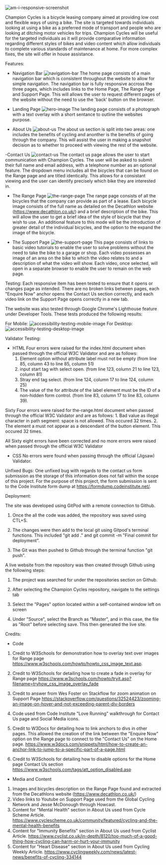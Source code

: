 ![am-i-responsive-screenshot](https://user-images.githubusercontent.com/85314939/127751405-a74b5b0d-abbe-4c83-b979-2cecf7e5a3de.PNG)

Champion Cycles is a bicycle leasing company aimed at providing low cost and flexible ways of using a bike. The site is targeted towards individuals looking at using a bike as a preferred mode of transport and people who are looking at ditching motor vehicles for trips. Champion Cycles will be useful for the targeted individuals as it will provide comparative information regarding different styles of bikes and video content which allow individuals to complete various standards of maintenance at home. For more complex fixes, the site will offer in house assistance.

Features:
- Navigation Bar
![navigation-bar](https://user-images.githubusercontent.com/85314939/127751269-6bdf2932-ea4c-42c3-af1f-3272ac895481.PNG)
The home page consists of a main navigation bar which is consistent throughout the website to allow for simple navigation. The navigation bar is fully responsive accross the three pages, which includes links to the Home Page, The Range Page and Support Page. This will allows the user to request different pages of the website without the need to use the 'back' button on the browser.

- Landing Page
![hero-image](https://user-images.githubusercontent.com/85314939/127751277-178f66b1-e9ee-47f1-ae42-23d66bfa6f8d.PNG)
The landing page consists of a photograph with a text overlay with a short sentance to outline the websites purpose. 

- About Us
![about-us](https://user-images.githubusercontent.com/85314939/127751284-16ee60e6-0cfb-4013-bbfe-f5ffd082a030.PNG)
The about us section is split into two areas: one includes the benefits of cycling and anonther is the benefits of going through the company. This will assist the user in making a snapshot decision as to whether to proceed with viewing the rest of the website.

-Contact Us
![contact-us](https://user-images.githubusercontent.com/85314939/127751286-7c66c671-9579-4c6d-be6c-ba1a3952ea17.PNG)
The contact us page allows the user to start communication with Champion Cycles. The user will be asked to submit their full name and email address, with a telephone number as an optional feature. The dropdown menu includes all the bicycles that can be found on the Range page and are titled identically. This allows for a consistant viewing and the user can identify precisely which bike they are interested in.

- The Range Page
![the-range-page](https://user-images.githubusercontent.com/85314939/127751291-0605fb74-80dc-4a0d-b613-6b63c956f650.PNG)
The range page consists of all the bicycles that the company can provide as part of a lease. Each bicycle image consists of the full name as detailed on the Decathlon website (https://www.decathlon.co.uk/) and a brief description of the bike. This will allow the user to get a brief idea of the style of bicycle that they wish to use. An additional feature to this mode will be the introduction of greater detail of the individual bicycles, and the option to the expand the image of the bicycle.

- The Support Page
![the-support-page](https://user-images.githubusercontent.com/85314939/127751295-5079308e-d5af-414d-bbc4-6fed4535402e.PNG)
This page consists of links to basic video tutorials to enable the user to solve problems without the need to take the bike to a garage or shop. Each video possesses an image of an area on the bike to which the video relates to and a description of what the video will show. Each video, once selected, will open in a separate browser to enable the user to remain on the web page.

Testing:
Each responsive item has been tested to ensure that it opens or changes page as intended. There are no broken links between pages, each "Enquire Now" anchor opens the Contact Us section correctly, and each video link on the Support Page opens correctly in a new tab.

The website was also tested through Google Chrome's Lighthouse feature under Developer Tools. These tests produced the following results:

For Mobile:
![accessibility-testing-mobile-image](https://user-images.githubusercontent.com/85314939/127751306-c7d78a84-6463-45f5-a9d8-cc08b8048c35.PNG)
For Desktop:
![accessibility-testing-desktop-image](https://user-images.githubusercontent.com/85314939/127751309-c218bfca-6512-4fa1-ab72-d2d3b3b9b04d.PNG)

Validator Testing:
- HTML
Four errors were raised for the index.html document when passed through the official W3C Validator and are as follows:
    1. Element option without attribute label must not be empty (from line 85, column 43 to line 85, column 51)
    2.  input start tag with select open. (from line 123, column 21 to line 123, column 81)
    3.  Stray end tag select. (from line 124, column 17 to line 124, column 25)
    4. The value of the for attribute of the label element must be the ID of a non-hidden form control. (from line 83, column 17 to line 83, column 39).

Sixty Four errors were raised for the-range.html document when passed through the official W3C Validator and are as follows:
    1. Bad value as illegal character in path segment: space is not allowed. This occured 32 times.
    2. The element a must not appear as a descendant of the button element. This occured 32 times.

All Sixty eight errors have been corrected and no more errors were raised when passed through the official W3C Validator

- CSS
No errors were found when passing through the official (Jigsaw) Validator.

Unfixed Bugs:
One unfixed bug with regards to the contact us form submission as the storage of this information does not fall within the scope of this project. For the purpose of this project, the form submission is sent to the Code Institute form dump at https://formdump.codeinstitute.net/.

Deployment:

The site was developed using GitPod with a remote connection to Github.

1. Once the all the code was added, the repository was saved using CTL+S.

2. The changes were then add to the local git using Gitpod's terminal functions. This included "git add ." and git commit -m "Final commit for deployment".

3. The Git was then pushed to Github through the terminal function "git push".

A live website from the repository was then created through Github using the following steps:

1. The project was searched for under the repositories section on Github.

2. After selecting the Champion Cycles repository, navigate to the settings tab

3. Select the "Pages" option located within a self-contained window left on screen

4. Under "Source", select the Branch as "Master", and in this case, the file as "Root" before selecting save. This then generated the live site.

Credits:
- Code
1. Credit to W3Schools for demonstration how to overlay text over images for Range page https://www.w3schools.com/howto/howto_css_image_text.asp.

2. Credit to W3Schools for detailing how to create a fade in overlay for Range page https://www.w3schools.com/howto/tryit.asp?filename=tryhow_css_image_overlay_fade

3. Credit to answer from Wes Foster on Stackflow for zoom animation on Support Page https://stackoverflow.com/questions/32524423/zooming-an-image-on-hover-and-not-exceeding-parent-div-borders

4. Code used from Code Institute "Love Running" walkthrough for Contact Us page and Social Media icons.

5. Credit to W3Docs for detailing how to link anchors to divs in other pages. This allowed the creation of the link between the "Enquire Now" option on the Range page to connect to the "Contact Us" on the Home page. https://www.w3docs.com/snippets/html/how-to-create-an-anchor-link-to-jump-to-a-specific-part-of-a-page.html

6. Credit to W3Schools for detailing how to disable options for the Home page Contact Us section https://www.w3schools.com/tags/att_option_disabled.asp

- Media and Content
1. Images and bicycles description on the Range Page found and extracted from the Decathlons website (https://www.decathlon.co.uk/)
2. Video links to Youtube on Support Page used from the Global Cycling Network and Jesse McDonough through Howcast.
3. Content for "Mental Health" section in About Us used from Cycle Scheme Article. https://www.cyclescheme.co.uk/community/featured/cycling-and-the-mental-health-benefits
4. Content for "Immunity Benefits" section in About Us used from Cyclist Article. https://www.cyclist.co.uk/in-depth/8120/too-much-of-a-good-thing-how-cycling-can-harm-or-hurt-your-immunity
5. Content for "Heart Disease" section in About Us used from Cycling Weekly Article. https://www.cyclingweekly.com/news/latest-news/benefits-of-cycling-334144